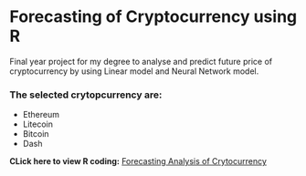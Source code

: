 # Forecasting of Cryptocurrency using R 

Final year project for my degree to analyse and predict future price of cryptocurrency by using Linear model and Neural Network model.

### The selected crytopcurrency are:
- Ethereum
- Litecoin
- Bitcoin
- Dash

**CLick here to view R coding:** [Forecasting Analysis of Crytocurrency](https://github.com/NazmanNasr/Forecasting-analysis-crytocurrency/blob/main/forecasting-analysis.R)
